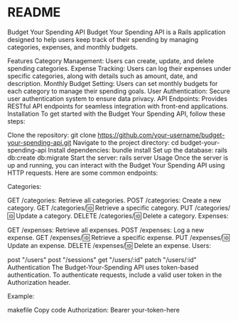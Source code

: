 # README

Budget Your Spending API
Budget Your Spending API is a Rails application designed to help users keep track of their spending by managing categories, expenses, and monthly budgets.

Features
Category Management: Users can create, update, and delete spending categories.
Expense Tracking: Users can log their expenses under specific categories, along with details such as amount, date, and description.
Monthly Budget Setting: Users can set monthly budgets for each category to manage their spending goals.
User Authentication: Secure user authentication system to ensure data privacy.
API Endpoints: Provides RESTful API endpoints for seamless integration with front-end applications.
Installation
To get started with the Budget Your Spending API, follow these steps:

Clone the repository: git clone https://github.com/your-username/budget-your-spending-api.git
Navigate to the project directory: cd budget-your-spending-api
Install dependencies: bundle install
Set up the database: rails db:create db:migrate
Start the server: rails server
Usage
Once the server is up and running, you can interact with the Budget Your Spending API using HTTP requests. Here are some common endpoints:

Categories:

GET /categories: Retrieve all categories.
POST /categories: Create a new category.
GET /categories/:id: Retrieve a specific category.
PUT /categories/:id: Update a category.
DELETE /categories/:id: Delete a category.
Expenses:

GET /expenses: Retrieve all expenses.
POST /expenses: Log a new expense.
GET /expenses/:id: Retrieve a specific expense.
PUT /expenses/:id: Update an expense.
DELETE /expenses/:id: Delete an expense.
Users:

post "/users"
  post "/sessions" 
  get "/users/:id" 
  patch "/users/:id" 
Authentication
The Budget-Your-Spending API uses token-based authentication. To authenticate requests, include a valid user token in the Authorization header.

Example:

makefile
Copy code
Authorization: Bearer your-token-here


